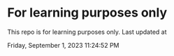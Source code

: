 # For learning purposes only
This repo is for learning purposes only.
Last updated at

Friday, September 1, 2023 11:24:52 PM

